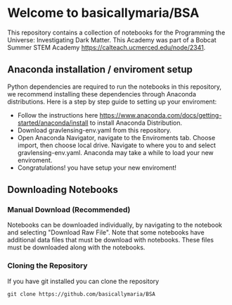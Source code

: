 # Welcome to basicallymaria/BSA

This repository contains a collection of notebooks for the Programming the Universe: Investigating Dark Matter. This Academy  was part of a Bobcat Summer STEM Academy  https://calteach.ucmerced.edu/node/2341.

## Anaconda installation / enviroment setup
Python dependencies are required to run the notebooks in this repository, we recommend installing these dependencies through Anaconda distributions. Here is a step by step guide to setting up your enviroment:
+ Follow the instructions here https://www.anaconda.com/docs/getting-started/anaconda/install to install Anaconda Distribution.
+ Download gravlensing-env.yaml from this repository.
+ Open Anaconda Navigator, navigate to the Enviroments tab. Choose import, then choose local drive. Navigate to where you to and select gravlensing-env.yaml. Anaconda may take a while to load your new enviroment.
+ Congratulations! you have setup your new enviroment!

## Downloading Notebooks
### Manual Download (Recommended)
Notebooks can be downloaded individually, by navigating to the notebook and selecting "Download Raw File".
Note that some notebooks have additional data files that must be download with notebooks.
These files must be downloaded along with the notebooks.

### Cloning the Repository
If you have git installed you can clone the repository

```git clone https://github.com/basicallymaria/BSA```
